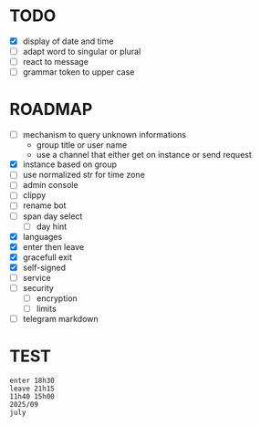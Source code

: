 # TODO

- [x] display of date and time
- [ ] adapt word to singular or plural
- [ ] react to message
- [ ] grammar token to upper case

# ROADMAP

- [ ] mechanism to query unknown informations
  - group title or user name
  - use a channel that either get on instance or send request
- [x] instance based on group
- [ ] use normalized str for time zone
- [ ] admin console
- [ ] clippy
- [ ] rename bot
- [ ] span day select
  - [ ] day hint
- [x] languages
- [x] enter then leave
- [x] gracefull exit
- [x] self-signed
- [ ] service
- [ ] security
  - [ ] encryption
  - [ ] limits
- [ ] telegram markdown

# TEST

```
enter 18h30
leave 21h15
11h40 15h00
2025/09
july
```
